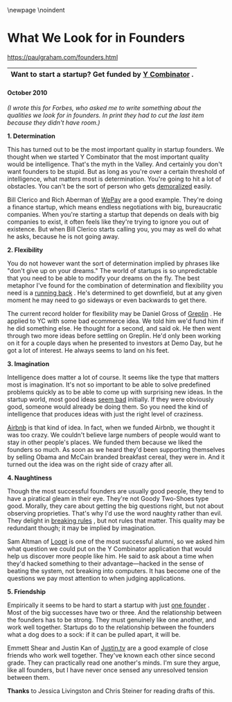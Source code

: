 \newpage
\noindent

What We Look for in Founders
============================


  

<https://paulgraham.com/founders.html>
  




| **Want to start a startup?**   Get funded by  [Y Combinator](http://ycombinator.com/apply.html)   . |
| --- |


#### October 2010



*(I wrote this for Forbes, who asked me to write something
about the qualities we look for in founders. In print they had to cut
the last item because they didn't have room.)* 
  

  

**1\. Determination** 
  

  

 This has turned out to be the most important quality in startup
founders. We thought when we started Y Combinator that the most
important quality would be intelligence. That's the myth in the
Valley. And certainly you don't want founders to be stupid. But
as long as you're over a certain threshold of intelligence, what
matters most is determination. You're going to hit a lot of
obstacles. You can't be the sort of person who gets
 [demoralized](https://paulgraham.com/die.html) 
 easily.
   

  

 Bill Clerico and Rich Aberman of
 [WePay](http://wepay.com) 
 are a good example. They're
doing a finance startup, which means endless negotiations with big,
bureaucratic companies. When you're starting a startup that depends
on deals with big companies to exist, it often feels like they're
trying to ignore you out of existence. But when Bill Clerico starts
calling you, you may as well do what he asks, because he is not
going away.
   

  

**2\. Flexibility** 
  

  

 You do not however want the sort of determination implied by phrases
like "don't give up on your dreams." The world of startups is so
unpredictable that you need to be able to modify your dreams on the
fly. The best metaphor I've found for the combination of determination
and flexibility you need is a
 [running back](https://paulgraham.com/relres.html) 
 . 
He's determined to get
downfield, but at any given moment he may need to go sideways or
even backwards to get there.
   

  

 The current record holder for flexibility may be Daniel Gross of
 [Greplin](http://greplin.com) 
 . He applied to YC with 
some bad ecommerce idea. We told
him we'd fund him if he did something else. He thought for a second,
and said ok. He then went through two more ideas before settling
on Greplin. He'd only been working on it for a couple days when
he presented to investors at Demo Day, but he got a lot of interest.
He always seems to land on his feet.
   

  

**3\. Imagination** 
  

  

 Intelligence does matter a lot of course. It seems like the type
that matters most is imagination. It's not so important to be able
to solve predefined problems quickly as to be able to come up with
surprising new ideas. In the startup world, most good ideas
 [seem
bad](https://paulgraham.com/googles.html) 
 initially. If they were obviously good, someone would already
be doing them. So you need the kind of intelligence that produces
ideas with just the right level of craziness.
   

  

[Airbnb](http://airbnb.com) 
 is that kind of idea. 
In fact, when we funded Airbnb, we
thought it was too crazy. We couldn't believe large numbers of
people would want to stay in other people's places. We funded them
because we liked the founders so much. As soon as we heard they'd
been supporting themselves by selling Obama and McCain branded
breakfast cereal, they were in. And it turned out the idea was on
the right side of crazy after all.
   

  

**4\. Naughtiness** 
  

  

 Though the most successful founders are usually good people, they
tend to have a piratical gleam in their eye. They're not Goody
Two\-Shoes type good. Morally, they care about getting the big
questions right, but not about observing proprieties. That's why
I'd use the word naughty rather than evil. They delight in
 [breaking
rules](https://paulgraham.com/gba.html) 
 , but not rules that matter. This quality may be redundant
though; it may be implied by imagination.
   

  

 Sam Altman of
 [Loopt](http://loopt.com) 
 is one of the most successful alumni, so we
asked him what question we could put on the Y Combinator application
that would help us discover more people like him. He said to ask
about a time when they'd hacked something to their advantage—hacked in the sense of beating the system, not breaking into
computers. It has become one of the questions we pay most attention
to when judging applications.
   

  

**5\. Friendship** 
  

  

 Empirically it seems to be hard to start a startup with just
 [one
founder](https://paulgraham.com/startupmistakes.html) 
 . Most of the big successes have two or three. And the
relationship between the founders has to be strong. They must
genuinely like one another, and work well together. Startups do
to the relationship between the founders what a dog does to a sock:
if it can be pulled apart, it will be.
   

  

 Emmett Shear and Justin Kan of
 [Justin.tv](http://justin.tv) 
 are a good example of close
friends who work well together. They've known each other since
second grade. They can practically read one another's minds. I'm
sure they argue, like all founders, but I have never once sensed
any unresolved tension between them.
   

  

  

  

  

  

  

  

**Thanks** 
 to Jessica Livingston and Chris Steiner for reading drafts of this.
   

  









